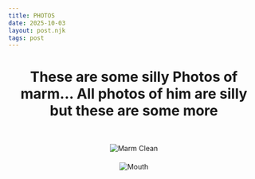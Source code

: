 ```yaml
--- 
title: PHOTOS
date: 2025-10-03
layout: post.njk
tags: post 
---
```



<div style="text-align: center;">
<h1> These are some silly Photos of marm... All photos of him are silly but these are some more<h1>
</div>

<div style="text-align: center;">
<img src="/_assets/MarmClean.png" alt="Marm Clean" style="max-width: 400px; margin: 10px 0;">

</div>

<div style="text-align: center;">
<img src="/_assets/Mouth.png" alt="Mouth" style="max-width: 400px; margin: 10px 0;">

</div>